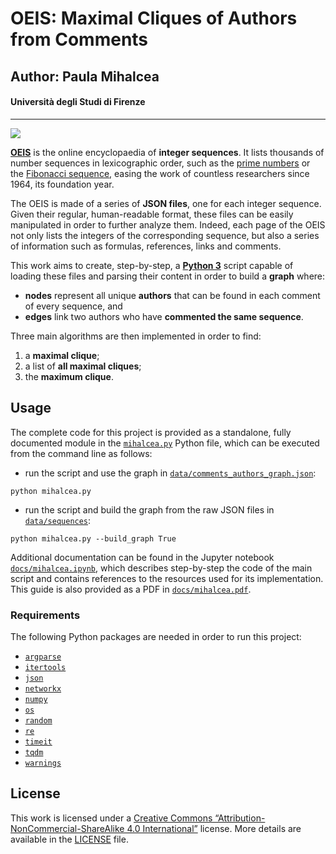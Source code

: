 # OEIS: Maximal Cliques of Authors from Comments
## Author: Paula Mihalcea
#### Università degli Studi di Firenze

---

![](https://img.shields.io/github/repo-size/PaulaMihalcea/OEIS-Comments-Authors-Max-Clique)

**[OEIS](https://oeis.org/)** is the online encyclopaedia of **integer sequences**. It lists thousands of number sequences in lexicographic order, such as the [prime numbers](http://oeis.org/A000040) or the [Fibonacci sequence](http://oeis.org/A000045), easing the work of countless researchers since 1964, its foundation year.

The OEIS is made of a series of **JSON files**, one for each integer sequence. Given their regular, human-readable format, these files can be easily manipulated in order to further analyze them. Indeed, each page of the OEIS not only lists the integers of the corresponding sequence, but also a series of information such as formulas, references, links and comments.

This work aims to create, step-by-step, a **[Python 3](https://www.python.org/)** script capable of loading these files and parsing their content in order to build a **graph** where:
- **nodes** represent all unique **authors** that can be found in each comment of every sequence, and
- **edges** link two authors who have **commented the same sequence**.

Three main algorithms are then implemented in order to find:
1. a **maximal clique**;
2. a list of **all maximal cliques**;
3. the **maximum clique**.

## Usage

The complete code for this project is provided as a standalone, fully documented module in the [`mihalcea.py`](mihalcea.py) Python file, which can be executed from the command line as follows:

- run the script and use the graph in [`data/comments_authors_graph.json`](data/comments_authors_graph.json):

```
python mihalcea.py
```

- run the script and build the graph from the raw JSON files in [`data/sequences`](data/sequences):

```
python mihalcea.py --build_graph True
```

Additional documentation can be found in the Jupyter notebook [`docs/mihalcea.ipynb`](docs/mihalcea.ipynb), which describes step-by-step the code of the main script and contains references to the resources used for its implementation. This guide is also provided as a PDF in [`docs/mihalcea.pdf`](docs/mihalcea.pdf).

### Requirements

The following Python packages are needed in order to run this project:

- [`argparse`](https://docs.python.org/3/library/argparse.html)
- [`itertools`](https://docs.python.org/3/library/itertools.html)
- [`json`](https://docs.python.org/3/library/json.html)
- [`networkx`](https://networkx.org/)
- [`numpy`](https://numpy.org/)
- [`os`](https://docs.python.org/3/library/os.html)
- [`random`](https://docs.python.org/3/library/random.html)
- [`re`](https://docs.python.org/3/library/re.html)
- [`timeit`](https://docs.python.org/3/library/timeit.html)
- [`tqdm`](https://tqdm.github.io/)
- [`warnings`](https://docs.python.org/3/library/warnings.html)

## License
This work is licensed under a [Creative Commons “Attribution-NonCommercial-ShareAlike 4.0 International”](https://creativecommons.org/licenses/by-nc-sa/4.0/deed.en) license. More details are available in the [LICENSE](./LICENSE) file.

